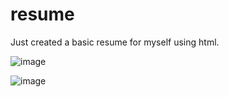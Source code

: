 # resume
Just created a basic resume for myself using html.

![image](https://github.com/sajjad-24/resume/assets/94177537/9c57081b-b145-47ac-9d5b-2fe4c3779a19)

![image](https://github.com/sajjad-24/resume/assets/94177537/cbbf0683-b965-4066-8dd0-04270538d0bc)
